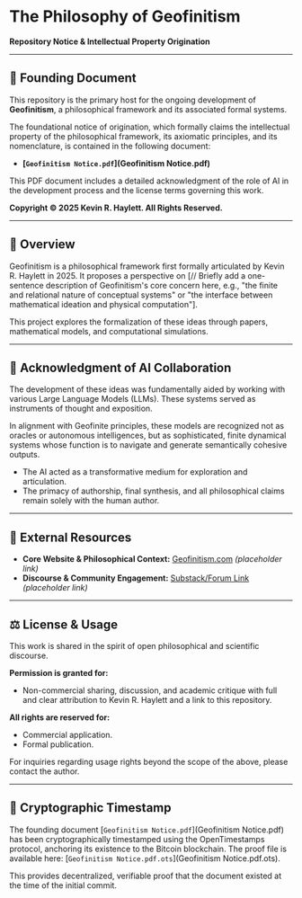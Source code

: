 # The Philosophy of Geofinitism

**Repository Notice & Intellectual Property Origination**

---

## 📜 Founding Document

This repository is the primary host for the ongoing development of **Geofinitism**, a philosophical framework and its associated formal systems.

The foundational notice of origination, which formally claims the intellectual property of the philosophical framework, its axiomatic principles, and its nomenclature, is contained in the following document:
- **[`Geofinitism Notice.pdf`](Geofinitism Notice.pdf)**

This PDF document includes a detailed acknowledgment of the role of AI in the development process and the license terms governing this work.

**Copyright © 2025 Kevin R. Haylett. All Rights Reserved.**

---

## 🧠 Overview

Geofinitism is a philosophical framework first formally articulated by Kevin R. Haylett in 2025. It proposes a perspective on [// Briefly add a one-sentence description of Geofinitism's core concern here, e.g., "the finite and relational nature of conceptual systems" or "the interface between mathematical ideation and physical computation"].

This project explores the formalization of these ideas through papers, mathematical models, and computational simulations.

---

## 🤝 Acknowledgment of AI Collaboration

The development of these ideas was fundamentally aided by working with various Large Language Models (LLMs). These systems served as instruments of thought and exposition.

In alignment with Geofinite principles, these models are recognized not as oracles or autonomous intelligences, but as sophisticated, finite dynamical systems whose function is to navigate and generate semantically cohesive outputs.

- The AI acted as a transformative medium for exploration and articulation.
- The primacy of authorship, final synthesis, and all philosophical claims remain solely with the human author.

---


## 🔗 External Resources

*   **Core Website & Philosophical Context:** [Geofinitism.com](https://www.geofinitism.com) *(placeholder link)*
*   **Discourse & Community Engagement:** [Substack/Forum Link](https://kevinhaylett.substack.com/) *(placeholder link)*

---

## ⚖️ License & Usage

This work is shared in the spirit of open philosophical and scientific discourse.

**Permission is granted for:**
- Non-commercial sharing, discussion, and academic critique with full and clear attribution to Kevin R. Haylett and a link to this repository.

**All rights are reserved for:**
- Commercial application.
- Formal publication.

For inquiries regarding usage rights beyond the scope of the above, please contact the author.

---

## 🔏 Cryptographic Timestamp

The founding document [`Geofinitism Notice.pdf`](Geofinitism Notice.pdf) has been cryptographically timestamped using the OpenTimestamps protocol, anchoring its existence to the Bitcoin blockchain. The proof file is available here: [`Geofinitism Notice.pdf.ots`](Geofinitism Notice.pdf.ots).

This provides decentralized, verifiable proof that the document existed at the time of the initial commit.
